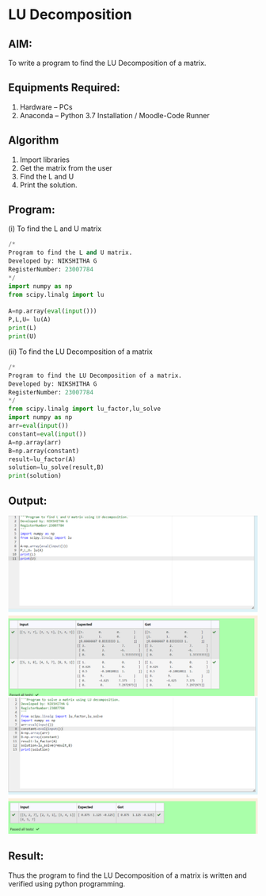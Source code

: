  # LU Decomposition 

## AIM:
To write a program to find the LU Decomposition of a matrix.

## Equipments Required:
1. Hardware – PCs
2. Anaconda – Python 3.7 Installation / Moodle-Code Runner

## Algorithm
1. Import libraries
2. Get the matrix from the user
3. Find the L and U 
4. Print the solution.
## Program:
(i) To find the L and U matrix
```PYTHON
/*
Program to find the L and U matrix.
Developed by: NIKSHITHA G
RegisterNumber: 23007784
*/
import numpy as np
from scipy.linalg import lu

A=np.array(eval(input()))
P,L,U= lu(A)
print(L)
print(U)
```
(ii) To find the LU Decomposition of a matrix
```PYTHON
/*
Program to find the LU Decomposition of a matrix.
Developed by: NIKSHITHA G
RegisterNumber: 23007784
*/
from scipy.linalg import lu_factor,lu_solve
import numpy as np
arr=eval(input())
constant=eval(input())
A=np.array(arr)
B=np.array(constant)
result=lu_factor(A)
solution=lu_solve(result,B)
print(solution)
```

## Output:
![output](./lu1.png)
![output](./lu2.png)

## Result:
Thus the program to find the LU Decomposition of a matrix is written and verified using python programming.

